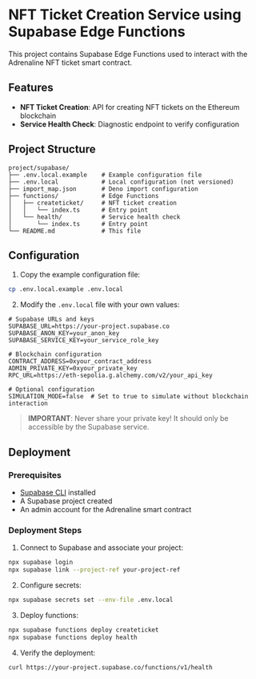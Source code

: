 # NFT Ticket Creation Service using Supabase Edge Functions

This project contains Supabase Edge Functions used to interact with the Adrenaline NFT ticket smart contract.

## Features

- **NFT Ticket Creation**: API for creating NFT tickets on the Ethereum blockchain
- **Service Health Check**: Diagnostic endpoint to verify configuration

## Project Structure

```
project/supabase/
├── .env.local.example    # Example configuration file
├── .env.local            # Local configuration (not versioned)
├── import_map.json       # Deno import configuration
├── functions/            # Edge Functions
│   ├── createticket/     # NFT ticket creation
│   │   └── index.ts      # Entry point
│   └── health/           # Service health check
│       └── index.ts      # Entry point
└── README.md             # This file
```

## Configuration

1. Copy the example configuration file:

```bash
cp .env.local.example .env.local
```

2. Modify the `.env.local` file with your own values:

```
# Supabase URLs and keys
SUPABASE_URL=https://your-project.supabase.co
SUPABASE_ANON_KEY=your_anon_key
SUPABASE_SERVICE_KEY=your_service_role_key

# Blockchain configuration
CONTRACT_ADDRESS=0xyour_contract_address
ADMIN_PRIVATE_KEY=0xyour_private_key
RPC_URL=https://eth-sepolia.g.alchemy.com/v2/your_api_key

# Optional configuration
SIMULATION_MODE=false  # Set to true to simulate without blockchain interaction
```

> **IMPORTANT**: Never share your private key! It should only be accessible by the Supabase service.

## Deployment

### Prerequisites

- [Supabase CLI](https://supabase.com/docs/guides/cli) installed
- A Supabase project created
- An admin account for the Adrenaline smart contract

### Deployment Steps

1. Connect to Supabase and associate your project:

```bash
npx supabase login
npx supabase link --project-ref your-project-ref
```

2. Configure secrets:

```bash
npx supabase secrets set --env-file .env.local
```

3. Deploy functions:

```bash
npx supabase functions deploy createticket
npx supabase functions deploy health
```

4. Verify the deployment:

```bash
curl https://your-project.supabase.co/functions/v1/health
```